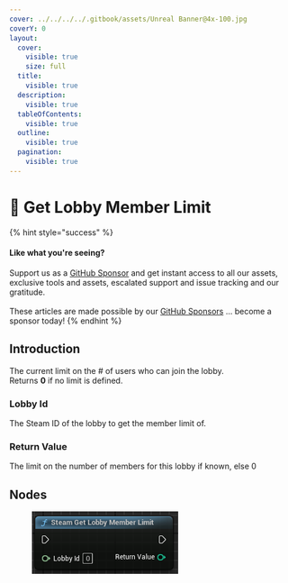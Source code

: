 ```yaml
---
cover: ../../../../.gitbook/assets/Unreal Banner@4x-100.jpg
coverY: 0
layout:
  cover:
    visible: true
    size: full
  title:
    visible: true
  description:
    visible: true
  tableOfContents:
    visible: true
  outline:
    visible: true
  pagination:
    visible: true
---
```


# 🔵 Get Lobby Member Limit

{% hint style="success" %}
#### Like what you're seeing?

Support us as a [GitHub Sponsor](../../../../become-a-sponsor/) and get instant access to all our assets, exclusive tools and assets, escalated support and issue tracking and our gratitude.\
\
These articles are made possible by our [GitHub Sponsors](../../../../become-a-sponsor/) ... become a sponsor today!
{% endhint %}

## Introduction

The current limit on the # of users who can join the lobby.\
Returns **0** if no limit is defined.

### Lobby Id

The Steam ID of the lobby to get the member limit of.

### Return Value

The limit on the number of members for this lobby if known, else 0

## Nodes

<figure><img src="../../../../.gitbook/assets/image (7) (1) (1) (1) (1).png" alt=""><figcaption></figcaption></figure>
